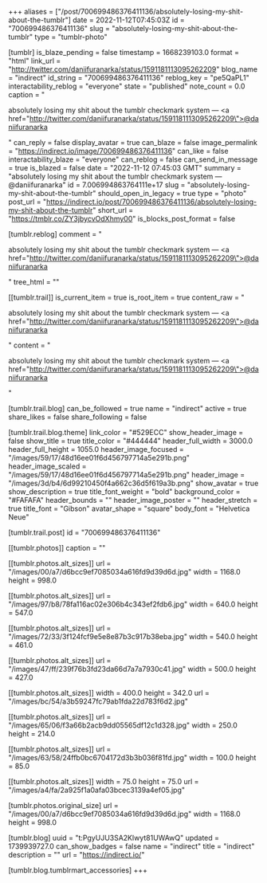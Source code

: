+++
aliases = ["/post/700699486376411136/absolutely-losing-my-shit-about-the-tumblr"]
date = 2022-11-12T07:45:03Z
id = "700699486376411136"
slug = "absolutely-losing-my-shit-about-the-tumblr"
type = "tumblr-photo"

[tumblr]
is_blaze_pending = false
timestamp = 1668239103.0
format = "html"
link_url = "http://twitter.com/daniifuranarka/status/1591181113095262209"
blog_name = "indirect"
id_string = "700699486376411136"
reblog_key = "pe5QaPL1"
interactability_reblog = "everyone"
state = "published"
note_count = 0.0
caption = "<p>absolutely losing my shit about the tumblr checkmark system — <a href=\"http://twitter.com/daniifuranarka/status/1591181113095262209\">@daniifuranarka</a></p>"
can_reply = false
display_avatar = true
can_blaze = false
image_permalink = "https://indirect.io/image/700699486376411136"
can_like = false
interactability_blaze = "everyone"
can_reblog = false
can_send_in_message = true
is_blazed = false
date = "2022-11-12 07:45:03 GMT"
summary = "absolutely losing my shit about the tumblr checkmark system — @daniifuranarka"
id = 7.006994863764111e+17
slug = "absolutely-losing-my-shit-about-the-tumblr"
should_open_in_legacy = true
type = "photo"
post_url = "https://indirect.io/post/700699486376411136/absolutely-losing-my-shit-about-the-tumblr"
short_url = "https://tmblr.co/ZY3jbycvOdXhmy00"
is_blocks_post_format = false

[tumblr.reblog]
comment = "<p>absolutely losing my shit about the tumblr checkmark system — <a href=\"http://twitter.com/daniifuranarka/status/1591181113095262209\">@daniifuranarka</a></p>"
tree_html = ""

[[tumblr.trail]]
is_current_item = true
is_root_item = true
content_raw = "<p>absolutely losing my shit about the tumblr checkmark system — <a href=\"http://twitter.com/daniifuranarka/status/1591181113095262209\">@daniifuranarka</a></p>"
content = "<p>absolutely losing my shit about the tumblr checkmark system &mdash; <a href=\"http://twitter.com/daniifuranarka/status/1591181113095262209\">@daniifuranarka</a></p>"

[tumblr.trail.blog]
can_be_followed = true
name = "indirect"
active = true
share_likes = false
share_following = false

[tumblr.trail.blog.theme]
link_color = "#529ECC"
show_header_image = false
show_title = true
title_color = "#444444"
header_full_width = 3000.0
header_full_height = 1055.0
header_image_focused = "/images/59/17/48d16ee01f6d456797714a5e291b.png"
header_image_scaled = "/images/59/17/48d16ee01f6d456797714a5e291b.png"
header_image = "/images/3d/b4/6d99210450f4a662c36d5f619a3b.png"
show_avatar = true
show_description = true
title_font_weight = "bold"
background_color = "#FAFAFA"
header_bounds = ""
header_image_poster = ""
header_stretch = true
title_font = "Gibson"
avatar_shape = "square"
body_font = "Helvetica Neue"

[tumblr.trail.post]
id = "700699486376411136"

[[tumblr.photos]]
caption = ""

[[tumblr.photos.alt_sizes]]
url = "/images/00/a7/d6bcc9ef7085034a616fd9d39d6d.jpg"
width = 1168.0
height = 998.0

[[tumblr.photos.alt_sizes]]
url = "/images/97/b8/78fa116ac02e306b4c343ef2fdb6.jpg"
width = 640.0
height = 547.0

[[tumblr.photos.alt_sizes]]
url = "/images/72/33/3f124fcf9e5e8e87b3c917b38eba.jpg"
width = 540.0
height = 461.0

[[tumblr.photos.alt_sizes]]
url = "/images/47/ff/239f76b3fd23da66d7a7a7930c41.jpg"
width = 500.0
height = 427.0

[[tumblr.photos.alt_sizes]]
width = 400.0
height = 342.0
url = "/images/bc/54/a3b59247fc79ab1fda22d783f6d2.jpg"

[[tumblr.photos.alt_sizes]]
url = "/images/65/06/f3a66b2acb9dd05565df12c1d328.jpg"
width = 250.0
height = 214.0

[[tumblr.photos.alt_sizes]]
url = "/images/63/58/24ffb0bc6704172d3b3b036f81fd.jpg"
width = 100.0
height = 85.0

[[tumblr.photos.alt_sizes]]
width = 75.0
height = 75.0
url = "/images/a4/fa/2a925f1a0afa03bcec3139a4ef05.jpg"

[tumblr.photos.original_size]
url = "/images/00/a7/d6bcc9ef7085034a616fd9d39d6d.jpg"
width = 1168.0
height = 998.0

[tumblr.blog]
uuid = "t:PgyUJU3SA2Klwyt81UWAwQ"
updated = 1739939727.0
can_show_badges = false
name = "indirect"
title = "indirect"
description = ""
url = "https://indirect.io/"

[tumblr.blog.tumblrmart_accessories]
+++
